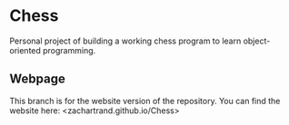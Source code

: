 # Chess
Personal project of building a working chess program to learn object-oriented programming.

## Webpage

This branch is for the website version of the repository.
You can find the website here: <zachartrand.github.io/Chess>
